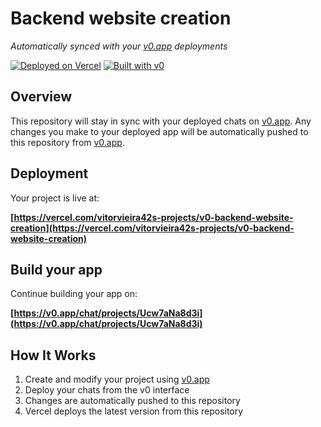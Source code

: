 # Backend website creation

*Automatically synced with your [v0.app](https://v0.app) deployments*

[![Deployed on Vercel](https://img.shields.io/badge/Deployed%20on-Vercel-black?style=for-the-badge&logo=vercel)](https://vercel.com/vitorvieira42s-projects/v0-backend-website-creation)
[![Built with v0](https://img.shields.io/badge/Built%20with-v0.app-black?style=for-the-badge)](https://v0.app/chat/projects/Ucw7aNa8d3i)

## Overview

This repository will stay in sync with your deployed chats on [v0.app](https://v0.app).
Any changes you make to your deployed app will be automatically pushed to this repository from [v0.app](https://v0.app).

## Deployment

Your project is live at:

**[https://vercel.com/vitorvieira42s-projects/v0-backend-website-creation](https://vercel.com/vitorvieira42s-projects/v0-backend-website-creation)**

## Build your app

Continue building your app on:

**[https://v0.app/chat/projects/Ucw7aNa8d3i](https://v0.app/chat/projects/Ucw7aNa8d3i)**

## How It Works

1. Create and modify your project using [v0.app](https://v0.app)
2. Deploy your chats from the v0 interface
3. Changes are automatically pushed to this repository
4. Vercel deploys the latest version from this repository